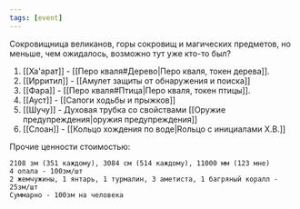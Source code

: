 ```yaml
---
tags: [event]
---
```


Сокровищница великанов, горы сокровищ и магических предметов, но меньше, чем ожидалось, возможно тут уже кто-то был?

1) [[Ха'арат]] - [[Перо кваля#Дерево|Перо кваля, токен дерева]].
2) [[Ирритил]] - [[Амулет защиты от обнаружения и поиска]]
3) [[Фара]] - [[Перо кваля#Птица|Перо кваля, токен птицы]].
4) [[Ауст]] - [[Сапоги ходьбы и прыжков]]
5) [[Шучу]] - Духовая трубка со свойствами [[Оружие предупреждения|оружия предупреждения]]
6) [[Слоан]] - [[Кольцо хождения по воде|Rольцо с инициалами Х.В.]]

Прочие ценности стоимостью:

	2108 зм (351 каждому), 3084 см (514 каждому), 11000 мм (123 мне)
	4 опала - 100зм/шт
	2 жемчужины, 1 янтарь, 1 турмалин, 3 аметиста, 1 багряный коралл -  25зм/шт
	Суммарно - 100зм на человека
